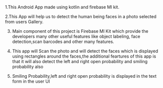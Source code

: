 1.This Android App made using kotlin and firebase Ml kit.


2.This App will help us to detect the human being faces in a photo selected from users Gallery.


3. Main component of this project is Firebase Ml Kit which provide the developers many other useful features like object labeling, face detection,scan barcodes and other many features.


4. This app will Scan the photo and will detect the faces which is displayed using rectangles around the faces,the additional feartures of this app is that it will also detect the left and right open probability and smiling probability also


5. Smiling Probability,left and right open probability is displayed in the text form in the user UI
